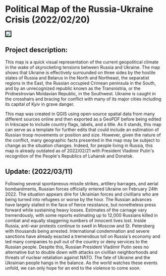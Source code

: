 # Political Map of the Russia-Ukraine Crisis (2022/02/20)

<img style="border:2px solid black;" src="ukrainerussiaMAP.svg?raw=true"/>

## Project description:
This map is a quick visual representation of the current geopolitical climate in the wake of skyrocketing tensions between Russia and Ukraine. The map shows that Ukraine is effectively surrounded on three sides by the hostile states of Russia and Belarus in the North and Northeast, the separatist regions in the East, the Russian occupied Crimean peninsula in the South, and by an unrecognized republic known as the Transnistria, or the Pridnestrovian Moldavian Republic, in the Southwest. Ukraine is caught in the crosshairs and bracing for conflict with many of its major cities including its capital of Kyiv in grave danger. <br>

This map was created in QGIS using open-source spatial data from many different sources online and then exported as a GeoPDF before being edited in Inkscape to include country flags, labels, and a title. As it stands, this map can serve as a template for further edits that could include an estimation of Russian troop movements or position and size. However, given the nature of the conflict, many geographic facts presented in the map may be subject to change as the situation changes. Indeed, for people living in Russia, this map is already outdated as of 2022/02/21 with President Vladimir Putin's recognition of the People's Republics of Luhansk and Donetsk. <br>

## Update: (2022/03/11)
Following several spontaneous missile strikes, artillery barrages, and aerial bombardments, Russian forces officially entered Ukraine on February 24th 2022. The situation appears dire for Ukrainian forces and civillians who are being turned into refugees or worse by the hour. The Russian advances have largely stalled in the face of fierce resistance, but nonetheless press forward while sustaining heavy losses. Estimates of the carnage vary tremendously, with some reports estimating up to 12,000 Russians killed in combat and equally staggering numbers of innocent lives lost. Inside Russia, anti-war protests continue to swell in Moscow and St. Petersberg with thousands being arrested. International condemnation and severe sanctions have already exacted a tremendous toll on Russia's economy and led many companies to pull out of the country or deny services to the Russian people. Despite this, Russian President Vladimir Putin sees no alternative but to double down with attacks on civillian neighborhoods and threats of nuclear retaliation against NATO. The fate of Ukraine and the Ukrainian people hangs in the balance. As the world watches these events unfold, we can only hope for an end to the violence to come soon. 

